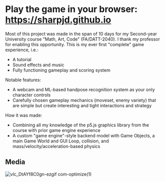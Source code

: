 # Play the game in your browser: https://sharpjd.github.io

Most of this project was made in the span of 10 days for my Second-year University course "Math, Art, Code" (FA/DATT-2040). I thank my professor for enabling this opportunity. This is my ever first "complete" game experience, i.e.:
- A tutorial
- Sound effects and music
- Fully functioning gameplay and scoring system

Notable features:
- A webcam and ML-based handpose recognition system as your only character controls
- Carefully chosen gameplay mechanics (moveset, enemy variety) that are simple but create interesting and tight interactions and strategy

How it was made:
- Combining all my knowledge of the p5.js graphics library from the course with prior game engine experience
- A custom "game engine"-style backend model with Game Objects, a main Game World and GUI Loop, collision, and mass/velocity/acceleration-based physics

## Media
![vlc_DtAYf8C0gn-ezgif com-optimize(1)](https://github.com/sharpjd/sharpjd.github.io/assets/59419827/7cee109a-5e28-4c87-b69c-0a1550ac05b4)

